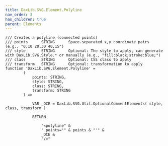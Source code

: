 ```yaml
---
title: DaxLib.SVG.Element.Polyline
nav_order: 3
has_children: true
parent: Elements
---
```


	/// Creates a polyline (connected points)
	/// points		STRING		Space-separated x,y coordinate pairs (e.g., "0,10 20,30 40,15")
	/// style		STRING		Optional: The style to apply, can generate with DaxLib.SVG.Style.* or manually (e.g., "fill:black;stroke:blue;")
	/// class		STRING		Optional: CSS class to apply
	/// transform	STRING		Optional: transformation to apply
	function 'DaxLib.SVG.Element.Polyline' =
			(
				points: STRING,
				style: STRING,
				class: STRING,
				transform: STRING
			) =>
				
				VAR _OCE = DaxLib.SVG.Util.OptionalCommentElements( style, class, transform )

				RETURN

					"<polyline" &
					" points='" & points & "'" &
					_OCE & 
					"/>"